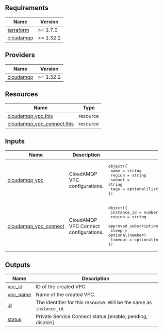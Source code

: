## Requirements

 Name | Version |
|------|---------|
| <a name="requirement_terraform"></a> [terraform](#requirement\_terraform) | >= 1.7.0 |
| <a name="requirement_cloudamqp"></a> [cloudamqp](#requirement\_cloudamqp) | >= 1.32.2 |

## Providers

| Name | Version |
|------|---------|
| <a name="provider_cloudamqp"></a> [cloudamqp](#provider\_cloudamqp) | >= 1.32.2 |

## Resources

| Name | Type |
|------|------|
| <a name="resource_cloudamqp_vpc"></a> [cloudamqp_vpc.this](https://registry.terraform.io/providers/cloudamqp/cloudamqp/latest/docs/resources/vpc) | resource |
| <a name="resource_cloudamqp_vpc_connect"></a> [cloudamqp_vpc_connect.this](https://registry.terraform.io/providers/cloudamqp/cloudamqp/latest/docs/resources/vpc_connect) | resource |


## Inputs

| Name | Description | Type | Default | Required |
|------|-------------|------|---------|:--------:|
| <a name="input_cloudamqp_vpc"></a> [cloudamqp_vpc](#input\_cloudamqp\_vpc) | CloudAMQP VPC configurations. | <pre>object({<br>  name   = string<br>  region = string<br>  subnet = string<br>  tags   = optional(list(string))<br>})</pre> | n/a | yes |
| <a name="input_cloudamqp_vpc_connect"></a> [cloudamqp_vpc_connect](#input\_cloudamqp\_vpc\_connect) | CloudAMQP VPC Connect configurations. | <pre>object({<br>  instance_id            = number<br>  region                 = string<br>  approved_subscriptions = optional(list(string))<br>  sleep                  = optional(number)<br>  timeout                = optional(number)<br>})</pre> | n/a | yes |

## Outputs

| Name | Description |
|------|-------------|
| <a name="output_vpc_id"></a> [vpc_id](#output\_vpc\_id) | ID of the created VPC. |
| <a name="output_vpc_name"></a> [vpc_name](#output\_vpc\_name) | Name of the created VPC. |
| <a name="output_id"></a> [id](#output\_id) | The identifier for this resource. Will be the same as `instance_id`. |
| <a name="output_status"></a> [status](#output\_status) | Private Service Connect status [enable, pending, disable]. |
